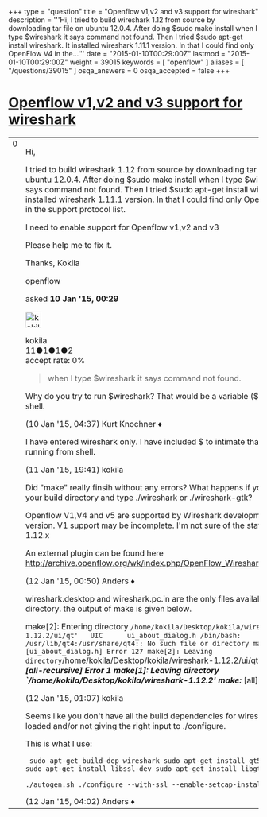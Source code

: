 +++
type = "question"
title = "Openflow v1,v2 and v3 support for wireshark"
description = '''Hi, I tried to build wireshark 1.12 from source by downloading tar file on ubuntu 12.0.4. After doing $sudo make install when I type $wireshark it says command not found. Then I tried $sudo apt-get install wireshark. It installed wireshark 1.11.1 version. In that I could find only OpenFlow V4 in the...'''
date = "2015-01-10T00:29:00Z"
lastmod = "2015-01-10T00:29:00Z"
weight = 39015
keywords = [ "openflow" ]
aliases = [ "/questions/39015" ]
osqa_answers = 0
osqa_accepted = false
+++

<div class="headNormal">

# [Openflow v1,v2 and v3 support for wireshark](/questions/39015/openflow-v1v2-and-v3-support-for-wireshark)

</div>

<div id="main-body">

<div id="askform">

<table id="question-table" style="width:100%;"><colgroup><col style="width: 50%" /><col style="width: 50%" /></colgroup><tbody><tr class="odd"><td style="width: 30px; vertical-align: top"><div class="vote-buttons"><div id="post-39015-score" class="post-score" title="current number of votes">0</div><div id="favorite-count" class="favorite-count"></div></div></td><td><div id="item-right"><div class="question-body"><p>Hi,</p><p>I tried to build wireshark 1.12 from source by downloading tar file on ubuntu 12.0.4. After doing $sudo make install when I type $wireshark it says command not found. Then I tried $sudo apt-get install wireshark. It installed wireshark 1.11.1 version. In that I could find only OpenFlow V4 in the support protocol list.</p><p>I need to enable support for Openflow v1,v2 and v3</p><p>Please help me to fix it.</p><p>Thanks, Kokila</p></div><div id="question-tags" class="tags-container tags">openflow</div><div id="question-controls" class="post-controls"></div><div class="post-update-info-container"><div class="post-update-info post-update-info-user"><p>asked <strong>10 Jan '15, 00:29</strong></p><img src="https://secure.gravatar.com/avatar/63c9ebcf5f89282fb1c71881239efa08?s=32&amp;d=identicon&amp;r=g" class="gravatar" width="32" height="32" alt="kokila&#39;s gravatar image" /><p>kokila<br />
<span class="score" title="11 reputation points">11</span><span title="1 badges"><span class="badge1">●</span><span class="badgecount">1</span></span><span title="1 badges"><span class="silver">●</span><span class="badgecount">1</span></span><span title="2 badges"><span class="bronze">●</span><span class="badgecount">2</span></span><br />
<span class="accept_rate" title="Rate of the user&#39;s accepted answers">accept rate:</span> <span title="kokila has no accepted answers">0%</span></p></div></div><div id="comments-container-39015" class="comments-container"><span id="39018"></span><div id="comment-39018" class="comment"><div id="post-39018-score" class="comment-score"></div><div class="comment-text"><blockquote><p>when I type $wireshark it says command not found.</p></blockquote><p>Why do you try to run $wireshark? That would be a variable ($) in your shell.</p></div><div id="comment-39018-info" class="comment-info"><span class="comment-age">(10 Jan '15, 04:37)</span> Kurt Knochner ♦</div></div><span id="39067"></span><div id="comment-39067" class="comment"><div id="post-39067-score" class="comment-score"></div><div class="comment-text"><p>I have entered wireshark only. I have included $ to intimate that I am running from shell.</p></div><div id="comment-39067-info" class="comment-info"><span class="comment-age">(11 Jan '15, 19:41)</span> kokila</div></div><span id="39068"></span><div id="comment-39068" class="comment"><div id="post-39068-score" class="comment-score"></div><div class="comment-text"><p>Did "make" really finsih without any errors? What happens if you go to your build directory and type ./wireshark or ./wireshark-gtk?</p><p>Openflow V1,V4 and v5 are supported by Wireshark development version. V1 support may be incomplete. I'm not sure of the status in 1.12.x</p><p>An external plugin can be found here <a href="http://archive.openflow.org/wk/index.php/OpenFlow_Wireshark_Dissector">http://archive.openflow.org/wk/index.php/OpenFlow_Wireshark_Dissector</a></p></div><div id="comment-39068-info" class="comment-info"><span class="comment-age">(12 Jan '15, 00:50)</span> Anders ♦</div></div><span id="39069"></span><div id="comment-39069" class="comment"><div id="post-39069-score" class="comment-score"></div><div class="comment-text"><p>wireshark.desktop and wireshark.pc.in are the only files available in build directory. the output of make is given below.</p><p>make[2]: Entering directory <code>/home/kokila/Desktop/kokila/wireshark-1.12.2/ui/qt'   UIC      ui_about_dialog.h /bin/bash: /usr/lib/qt4:/usr/share/qt4:: No such file or directory make[2]: *** [ui_about_dialog.h] Error 127 make[2]: Leaving directory</code>/home/kokila/Desktop/kokila/wireshark-1.12.2/ui/qt' make[1]: <strong><em>[all-recursive] Error 1 make[1]: Leaving directory `/home/kokila/Desktop/kokila/wireshark-1.12.2' make:</em></strong> [all] Error 2</p></div><div id="comment-39069-info" class="comment-info"><span class="comment-age">(12 Jan '15, 01:07)</span> kokila</div></div><span id="39074"></span><div id="comment-39074" class="comment"><div id="post-39074-score" class="comment-score"></div><div class="comment-text"><p>Seems like you don't have all the build dependencies for wireshark loaded and/or not giving the right input to ./configure.</p><p>This is what I use:</p><p><code> sudo apt-get build-dep wireshark sudo apt-get install qt5-default sudo apt-get install libssl-dev sudo apt-get install libgtk-3-dev</code></p><p><code></code></p><p><code>./autogen.sh ./configure --with-ssl --enable-setcap-install</code></p></div><div id="comment-39074-info" class="comment-info"><span class="comment-age">(12 Jan '15, 04:02)</span> Anders ♦</div></div></div><div id="comment-tools-39015" class="comment-tools"></div><div class="clear"></div><div id="comment-39015-form-container" class="comment-form-container"></div><div class="clear"></div></div></td></tr></tbody></table>

</div>

</div>

